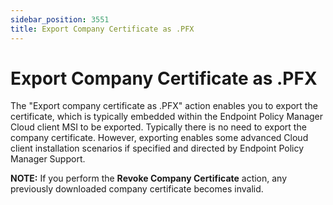 ```yaml
---
sidebar_position: 3551
title: Export Company Certificate as .PFX
---
```


# Export Company Certificate as .PFX

The "Export company certificate as .PFX" action enables you to export the certificate, which is typically embedded within the Endpoint Policy Manager Cloud client MSI to be exported. Typically there is no need to export the company certificate. However, exporting enables some advanced Cloud client installation scenarios if specified and directed by Endpoint Policy Manager Support.

**NOTE:** If you perform the **Revoke Company Certificate** action, any previously downloaded company certificate becomes invalid.